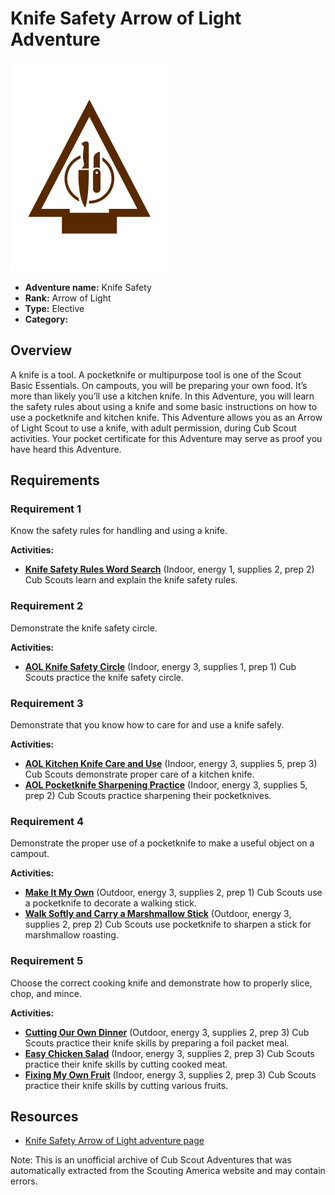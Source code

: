 # Knife Safety Arrow of Light Adventure

![Knife Safety Arrow of Light adventure belt loop](images/knife-safety.jpg)

- **Adventure name:** Knife Safety
- **Rank:** Arrow of Light
- **Type:** Elective
- **Category:** 

## Overview

A knife is a tool. A pocketknife or multipurpose tool is one of the Scout Basic Essentials. On campouts, you will be preparing your own food. It’s more than likely you’ll use a kitchen knife. In this Adventure, you will learn the safety rules about using a knife and some basic instructions on how to use a pocketknife and kitchen knife. This Adventure allows you as an Arrow of Light Scout to use a knife, with adult permission, during Cub Scout activities. Your pocket certificate for this Adventure may serve as proof you have heard this Adventure.

## Requirements

### Requirement 1

Know the safety rules for handling and using a knife.

**Activities:**

- **[Knife Safety Rules Word Search](https://www.scouting.org/cub-scout-activities/knife-safety-rules-word-search/)** (Indoor, energy 1, supplies 2, prep 2)
  Cub Scouts learn and explain the knife safety rules.

### Requirement 2

Demonstrate the knife safety circle.

**Activities:**

- **[AOL Knife Safety Circle](https://www.scouting.org/cub-scout-activities/aol-knife-safety-circle/)** (Indoor, energy 3, supplies 1, prep 1)
  Cub Scouts practice the knife safety circle.

### Requirement 3

Demonstrate that you know how to care for and use a knife safely.

**Activities:**

- **[AOL Kitchen Knife Care and Use](https://www.scouting.org/cub-scout-activities/aol-kitchen-knife-care-and-use/)** (Indoor, energy 3, supplies 5, prep 3)
  Cub Scouts  demonstrate  proper care of a kitchen knife.
- **[AOL Pocketknife Sharpening Practice](https://www.scouting.org/cub-scout-activities/aol-pocketknife-sharpening-practice/)** (Indoor, energy 3, supplies 5, prep 2)
  Cub Scouts practice sharpening their pocketknives.

### Requirement 4

Demonstrate the proper use of a pocketknife to make a useful object on a campout.

**Activities:**

- **[Make It My Own](https://www.scouting.org/cub-scout-activities/make-it-my-own/)** (Outdoor, energy 3, supplies 2, prep 1)
  Cub Scouts use a pocketknife to decorate a walking stick.
- **[Walk Softly and Carry a Marshmallow Stick](https://www.scouting.org/cub-scout-activities/walk-softly-and-carry-a-marshmallow-stick/)** (Outdoor, energy 3, supplies 2, prep 2)
  Cub Scouts use pocketknife to sharpen a stick for marshmallow roasting.

### Requirement 5

Choose the correct cooking knife and demonstrate how to properly slice, chop, and mince.

**Activities:**

- **[Cutting Our Own Dinner](https://www.scouting.org/cub-scout-activities/cutting-our-own-dinner/)** (Outdoor, energy 3, supplies 2, prep 3)
  Cub Scouts practice their knife skills by preparing a foil packet meal.
- **[Easy Chicken Salad](https://www.scouting.org/cub-scout-activities/easy-chicken-salad/)** (Indoor, energy 3, supplies 2, prep 3)
  Cub Scouts practice their knife skills by cutting cooked meat.
- **[Fixing My Own Fruit](https://www.scouting.org/cub-scout-activities/fixing-my-own-fruit/)** (Indoor, energy 3, supplies 2, prep 3)
  Cub Scouts practice their knife skills by cutting various fruits.


## Resources

- [Knife Safety Arrow of Light adventure page](https://www.scouting.org/cub-scout-adventures/knife-safety/)

Note: This is an unofficial archive of Cub Scout Adventures that was automatically extracted from the Scouting America website and may contain errors.